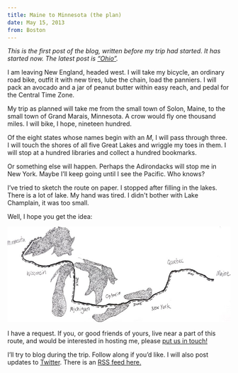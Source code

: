 ```yaml
---
title: Maine to Minnesota (the plan)
date: May 15, 2013
from: Boston
---
```


_This is the first post of the blog, written before my trip had started. It has
started now.  The latest post is [“Ohio”](/bike/ohio.html)._

I am leaving New England, headed west. I will take my bicycle, an ordinary
road bike, outfit it with new tires, lube the chain, load the panniers. I will
pack an avocado and a jar of peanut butter within easy reach, and pedal for the
Central Time Zone.

My trip as planned will take me from the small town of Solon, Maine, to the
small town of Grand Marais, Minnesota. A crow would fly one thousand miles. I
will bike, I hope, nineteen hundred.

Of the eight states whose names begin with an _M_, I will pass through three. I
will touch the shores of all five Great Lakes and wriggle my toes in them. I
will stop at a hundred libraries and collect a hundred bookmarks.

Or something else will happen. Perhaps the Adirondacks will stop me in New York.
Maybe I’ll keep going until I see the Pacific. Who knows?

I’ve tried to sketch the route on paper. I stopped after filling in the lakes.
There is a lot of lake. My hand was tired. I didn't bother with Lake Champlain,
it was too small.

Well, I hope you get the idea:

![\ ](/images/biking/route.jpg)

I have a request. If you, or good friends of yours, live near a part of this
route, and would be interested in hosting me, please [put us in touch!][email]

I’ll try to blog during the trip. Follow along if you’d like. I will also post
updates to [Twitter][twitter]. There is an [RSS feed here.][rss]

[signup]:#emailsignup
[route]:/images/biking/route.jpg
[twitter]:http://twitter.com/mjhoy
[email]:mailto:mjh@mjhoy.com
[rss]:/rss/bike/atom.xml
